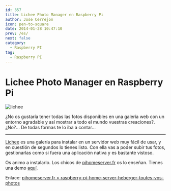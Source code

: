 ```yaml
---
id: 357
title: Lichee Photo Manager en Raspberry Pi
author: Jose Cerrejon
icon: pen-to-square
date: 2014-01-28 10:47:10
prev: /es/
next: false
category:
  - Raspberry PI
tag:
  - Raspberry PI
---
```


# Lichee Photo Manager en Raspberry Pi

![lichee](/images/2014/01/lychee.jpg)

¿No os gustaría tener todas las fotos disponibles en una galería web con un entorno agradable y así mostrar a todo el mundo vuestras creaciones?. ¿No?… De todas formas te lo iba a contar…

- - -
[Lichee](http://lychee.electerious.com) es una galería para instalar en un servidor web muy fácil de usar, y en cuestión de segundos lo tienes listo. Con ella vas a poder subir tus fotos, gestionarlas como si fuera una aplicación nativa y es bastante vistoso.

Os animo a instalarlo. Los chicos de [pihomeserver.fr](http://www.pihomeserver.fr) os lo enseñan. Tienes una demo [aquí](http://electerious.com/lychee_demo/).

Enlace: [pihomeserver.fr > raspberry-pi-home-server-heberger-toutes-vos-photos](http://www.pihomeserver.fr/es/2014/01/23/raspberry-pi-home-server-heberger-toutes-vos-photos/)